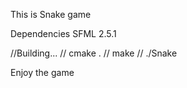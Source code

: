 This is Snake game

Dependencies SFML 2.5.1

//Building...
//  cmake .
//   make
//  ./Snake

Enjoy the game
